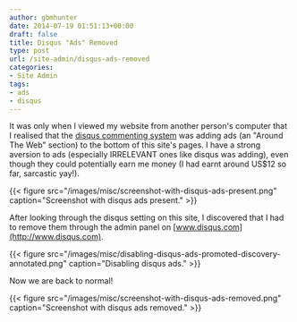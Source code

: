 ```yaml
---
author: gbmhunter
date: 2014-07-19 01:51:13+00:00
draft: false
title: Disqus "Ads" Removed
type: post
url: /site-admin/disqus-ads-removed
categories:
- Site Admin
tags:
- ads
- disqus
---
```


It was only when I viewed my website from another person's computer that I realised that the [disqus commenting system](http://www.disqus.com/) was adding ads (an "Around The Web" section) to the bottom of this site's pages. I have a strong aversion to ads (especially IRRELEVANT ones like disqus was adding), even though they could potentially earn me money (I had earnt around US$12 so far, sarcastic yay!).





{{< figure src="/images/misc/screenshot-with-disqus-ads-present.png" caption="Screenshot with disqus ads present."   >}}





After looking through the disqus setting on this site, I discovered that I had to remove them through the admin panel on [www.disqus.com](http://www.disqus.com).





{{< figure src="/images/misc/disabling-disqus-ads-promoted-discovery-annotated.png" caption="Disabling disqus ads."   >}}





Now we are back to normal!





{{< figure src="/images/misc/screenshot-with-disqus-ads-removed.png" caption="Screenshot with disqus ads removed."   >}}




